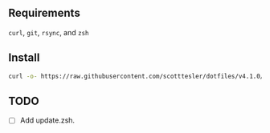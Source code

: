 ## Requirements

`curl`, `git`, `rsync`, and `zsh`

## Install

```bash
curl -o- https://raw.githubusercontent.com/scotttesler/dotfiles/v4.1.0/install.sh | zsh
```

## TODO

- [ ] Add update.zsh.
